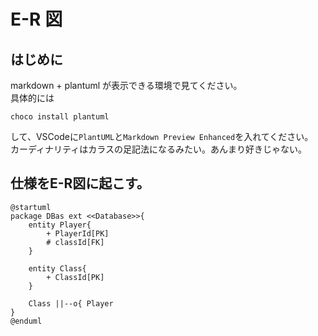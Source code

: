 # E-R 図

## はじめに
markdown + plantuml が表示できる環境で見てください。  
具体的には
```
choco install plantuml
```  
して、VSCodeに`PlantUML`と`Markdown Preview Enhanced`を入れてください。  
カーディナリティはカラスの足記法になるみたい。あんまり好きじゃない。


## 仕様をE-R図に起こす。

```plantuml
@startuml
package DBas ext <<Database>>{
    entity Player{
        + PlayerId[PK]
        # classId[FK]
    }

    entity Class{
        + ClassId[PK]
    }

    Class ||--o{ Player
}
@enduml
```
